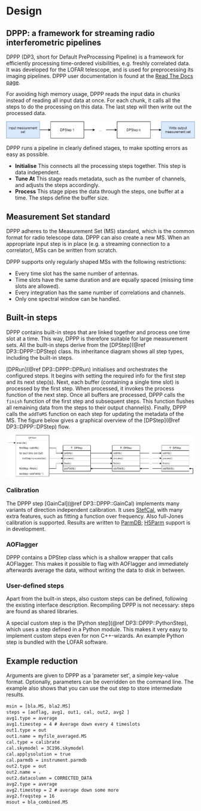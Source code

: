 # Design

## DPPP: a framework for streaming radio interferometric pipelines
DPPP (DP3, short for Default PreProcessing Pipeline) is a framework
for efficiently processing time-ordered visibilities,
e.g. freshly correlated data. It was developed for the LOFAR
telescope, and is used for preprocessing its imaging pipelines.
DPPP user documentation is found at the [Read The Docs page](../index.html).

For avoiding high memory usage, DPPP reads the input data in chunks instead of reading all input data at once. 
For each chunk, it calls all the steps to do the processing on this data. The last step will then
write out the processed data.

![High level overview of DPPP](docs/doxygen/images/diagram.png)

DPPP runs a pipeline in clearly defined stages, to make spotting
errors as easy as possible.
* **Initialise** This connects all the processing steps together. This step is data independent.
* **Tune At** This stage reads metadata, such as the number of channels, and adjusts the steps accordingly.
* **Process** This stage pipes the data through the steps, one buffer at a time. The steps define the buffer size.

## Measurement Set standard
DPPP adheres to the Measurement Set (MS) standard, which is the common format for radio telescope data. DPPP can
also create a new MS. When an appropriate input step is in
place (e.g. a streaming connection to a correlator), MSs can
be written from scratch.

DPPP supports only regularly shaped MSs with the following restrictions:
- Every time slot has the same number of antennas.
- Time slots have the same duration and are equally spaced (missing time slots are allowed).
- Every integration has the same number of correlations and channels.
- Only one spectral window can be handled.

## Built-in steps
DPPP contains built-in steps that are linked together and process one time slot at a time. This way, DPPP is therefore suitable for large measurement sets.
All the built-in steps derive from the [DPStep](@ref DP3::DPPP::DPStep) class. 
Its inheritance diagram shows all step types, including the built-in steps.

[DPRun](@ref DP3::DPPP::DPRun) initialises and orchestrates the configured steps.
It begins with setting the required info for the first step and its next step(s).
Next, each buffer (containing a single time slot) is processed by the first step.
When processed, it invokes the process function of the next step.
Once all buffers are processed, DPPP calls the `finish` function of the first step and subsequent steps. 
This function flushes all remaining data from the steps to their output channel(s).
Finally, DPPP calls the `addToMS` function on each step for updating the metadata of the MS.
The figure below gives a graphical overview of the [DPStep](@ref DP3::DPPP::DPStep) flow.

![Process flow of DPPP](docs/doxygen/images/flow.png)

### Calibration
The DPPP step [GainCal](@ref DP3::DPPP::GainCal) implements many variants of direction
independent calibration. It uses [StefCal](https://ieeexplore.ieee.org/abstract/document/6930038), with many
extra features, such as fitting a function over frequency.
Also full-Jones calibration is supported. Results are written
to [ParmDB](https://www.astron.nl/lofarwiki/doku.php?id=public:user_software:documentation:makesourcedb); [H5Parm](https://github.com/revoltek/losoto/wiki/H5parm-specifications) support is in development.

### AOFlagger
DPPP contains a DPStep class which is a shallow wrapper that calls AOFlagger.
This makes it possible to flag with AOFlagger and immediately
afterwards average the data, without writing the
data to disk in between.

### User-defined steps
Apart from the built-in steps, also custom steps can
be defined, following the existing interface description.
Recompiling DPPP is not necessary: steps are found as shared
libraries.

A special custom step is the [Python step](@ref DP3::DPPP::PythonStep), which uses a step defined in a Python module. 
This makes it very easy to implement custom steps even for non C++-wizards. An
example Python step is bundled with the LOFAR software.

## Example reduction
Arguments are given to DPPP as a 'parameter set', a simple
key-value format. Optionally, parameters can be overridden
on the command line. The example also shows that you can 
use the out step to store intermediate results.

    msin = [bla.MS, bla2.MS]
    steps = [aoflag, avg1, out1, cal, out2, avg2 ]
    avg1.type = average
    avg1.timestep = 4 # Average down every 4 timeslots
    out1.type = out
    out1.name = myfile_averaged.MS
    cal.type = calibrate
    cal.skymodel = 3C196.skymodel
    cal.applysolution = true
    cal.parmdb = instrument.parmdb
    out2.type = out
    out2.name = .
    out2.datacolumn = CORRECTED_DATA
    avg2.type = average
    avg2.timestep = 2 # average down some more
    avg2.freqstep = 16
    msout = bla_combined.MS
